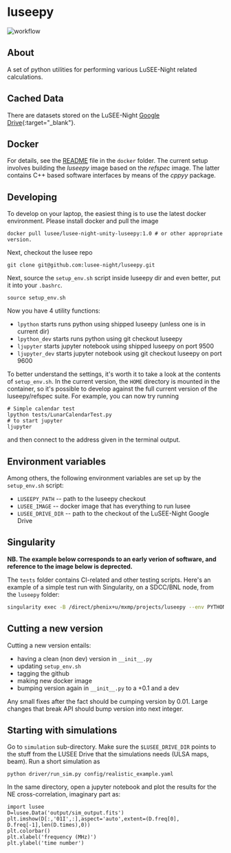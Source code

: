 # luseepy
![workflow](https://github.com/lusee-night/luseepy/actions/workflows/luseepy-test.yml/badge.svg)

## About
A set of python utilities for performing various LuSEE-Night related calculations.


## Cached Data

There are datasets stored on the LuSEE-Night [Google Drive](https://drive.google.com/drive/folders/0AM52i9DVjqkAUk9PVA){:target="_blank"}.

## Docker
For details, see the [README](docker/README.md) file in the `docker` folder. The current setup
involves building the _luseepy_ image based on the _refspec_ image. The latter contains C++ based
software interfaces by means of the _cppyy_ package.

## Developing

To develop on your laptop, the easiest thing is to use the latest docker environment.
Please install docker and pull the image

```
docker pull lusee/lusee-night-unity-luseepy:1.0 # or other appropriate version.
```
Next, checkout the lusee repo
```
git clone git@github.com:lusee-night/luseepy.git
```

Next, source the `setup_env.sh` script inside luseepy dir and even better, put it into your `.bashrc`.

```
source setup_env.sh
```

Now you have 4 utility functions:
 * `lpython` starts runs python using shipped luseepy (unless one is in current dir)
 * `lpython_dev` starts runs python using git checkout luseepy 
 * `ljupyter` starts jupyter notebook using shipped luseepy on port 9500
 * `ljupyter_dev` starts jupyter notebook using git checkout luseepy on port 9600
 
To better understand the settings, it's worth it to take a look at the contents of `setup_env.sh`.
In the current version, the `HOME` directory is mounted in the container, so it's possible to
develop against the full current version of the luseepy/refspec suite. For example, you can now try running

```
# Simple calendar test
lpython tests/LunarCalendarTest.py
# to start jupyter
ljupyter
```
and then connect to the address given in the terminal output.

## Environment variables

Among others, the following environment variables are set up by the `setup_env.sh` script:

 * `LUSEEPY_PATH` -- path to the luseepy checkout
 * `LUSEE_IMAGE` -- docker image that has everything to run lusee
 * `LUSEE_DRIVE_DIR` -- path to the checkout of the LuSEE-Night Google Drive


## Singularity

__NB. The example below corresponds to an early verion of software, and reference to the image below is deprected.__

The `tests` folder contains CI-related and other testing scripts. Here's an example
of a simple test run with Singularity, on a SDCC/BNL node, from the `luseepy` folder:

```bash
singularity exec -B /direct/phenix+u/mxmp/projects/luseepy --env PYTHONPATH=/direct/phenix+u/mxmp/projects/luseepy docker://lusee/lusee-night-foundation:0.1 ./tests/LunarCalendarTest.py
```


## Cutting a new version

Cutting a new version entails:
 * having a clean (non dev) version in `__init__.py`
 * updating `setup_env.sh`
 * tagging the github
 * making new docker image
 * bumping version again in `__init__.py` to a +0.1 and a dev
 
Any small fixes after the fact should be cumping version by 0.01.
Large changes that break API should bump version into next integer.


## Starting with simulations

Go to `simulation` sub-directory. Make sure the `$LUSEE_DRIVE_DIR` points to the stuff from the LUSEE Drive that the simulations needs (ULSA maps, beam). Run a short simulation as

```
python driver/run_sim.py config/realistic_example.yaml
```

In the same directory, open a jupyter notebook and plot the results for the NE cross-correlation, imaginary part as:
```
import lusee
D=lusee.Data('output/sim_output.fits')
plt.imshow(D[:,'01I',:],aspect='auto',extent=(D.freq[0], D.freq[-1],len(D.times),0))
plt.colorbar()
plt.xlabel('frequency (MHz)')
plt.ylabel('time number')
```
